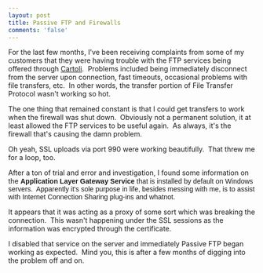```yaml
---
layout: post
title: Passive FTP and Firewalls
comments: 'false'
---
```

<p>For the last few months, I've been receiving complaints from some of my customers that they were having trouble with the FTP services being offered through <a target="_blank" href="https://www.cartoli.com/refer/madajczyk.com">Cartoli</a>.  Problems included being immediately disconnect from the server upon connection, fast timeouts, occasional problems with file transfers, etc.  In other words, the transfer portion of File Transfer Protocol wasn't working so hot.</p>
<p>The one thing that remained constant is that I could get transfers to work when the firewall was shut down.  Obviously not a permanent solution, it at least allowed the FTP services to be useful again.  As always, it's the firewall that's causing the damn problem.</p>
<p>Oh yeah, SSL uploads via port 990 were working beautifully.  That threw me for a loop, too.</p>
<p>After a ton of trial and error and investigation, I found some information on the <font face="Arial"><strong>Application Layer Gateway Service</strong> that is installed by default on Windows servers.  Apparently it's sole purpose in life, besides messing with me, is to assist with Internet Connection Sharing plug-ins and whatnot.</font></p>
<p>It appears that it was acting as a proxy of some sort which was breaking the connection.  This wasn't happening under the SSL sessions as the information was encrypted through the certificate.</p>
<p>I disabled that service on the server and immediately Passive FTP began working as expected.  Mind you, this is after a few months of digging into the problem off and on.</p>
